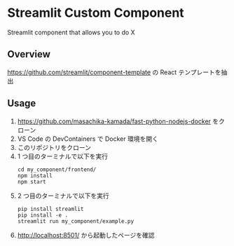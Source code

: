 # Streamlit Custom Component

Streamlit component that allows you to do X

## Overview

<https://github.com/streamlit/component-template> の React テンプレートを抽出

## Usage

1. <https://github.com/masachika-kamada/fast-python-nodejs-docker> をクローン
2. VS Code の DevContainers で Docker 環境を開く
3. このリポジトリをクローン
4. 1 つ目のターミナルで以下を実行
   ```
   cd my_component/frontend/
   npm install
   npm start
   ```
5. 2 つ目のターミナルで以下を実行
   ```
   pip install streamlit
   pip install -e .
   streamlit run my_component/example.py
   ```
6. <http://localhost:8501/> から起動したページを確認
